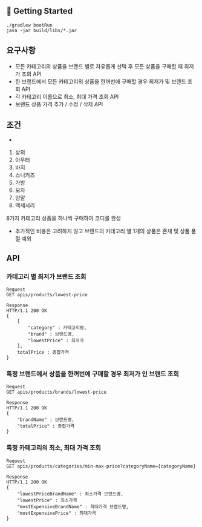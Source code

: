 ## 🚀 Getting Started

```
./gradlew bootRun
java -jar build/libs/*.jar
```

## 요구사항
* 모든 카테고리의 상품을 브랜드 별로 자유롭게 선택 후 모든 상품을 구매할 때 최저가 조회 API
* 한 브랜드에서 모든 카테고리의 상품을 한꺼번에 구매할 경우 최저가 및 브랜드 조회 API
* 각 카테고리 이름으로 최소, 최대 가격 조회 API
* 브랜드 상품 가격 추가 / 수정 / 삭제 API

## 조건
* 
1. 상의
2. 아우터 
3. 바지
4. 스니커즈 
5. 가방
6. 모자
7. 양말
8. 액세서리

8가지 카테고리 상품을 하나씩 구매하여 코디를 완성
* 추가적인 비용은 고려하지 않고 브랜드의 카테고리 별 1개의 상품은 존재 및 상품 품절 예외

## API

### 카테고리 별 최저가 브랜드 조회
```
Request
GET apis/products/lowest-price

Response
HTTP/1.1 200 OK
{
    [
        "category" : 카테고리명,
        "brand" : 브랜드명,
        "lowestPrice" : 최저가
    ],
    totalPrice : 총합가격
}
```

### 특정 브랜드에서 상품을 한꺼번에 구매할 경우 최저가 인 브랜드 조회
```
Request
GET apis/products/brands/lowest-price

Response
HTTP/1.1 200 OK
{
    "brandName" : 브랜드명,
    "totalPrice" : 총합가격
}
```

### 특정 카테고리의 최소, 최대 가격 조회
```
Request
GET apis/products/categories/min-max-price?categoryName={categoryName}

Response
HTTP/1.1 200 OK
{
    "lowestPriceBrandName" : 최소가격 브랜드명,
    "lowestPrice" : 최소가격
    "mostExpensiveBrandName" : 최대가격 브랜드명,
    "mostExpensivePrice" : 최대가격
}
```